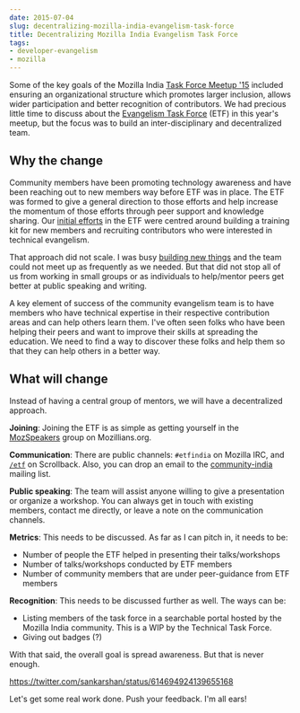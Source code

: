 ```yaml
---
date: 2015-07-04
slug: decentralizing-mozilla-india-evangelism-task-force
title: Decentralizing Mozilla India Evangelism Task Force
tags:
- developer-evangelism
- mozilla
---
```


Some of the key goals of the Mozilla India [Task Force Meetup '15](https://reps.mozilla.org/e/mozilla-india-task-force-meetup-2015/) included ensuring an organizational structure which promotes larger inclusion, allows wider participation and better recognition of contributors. We had precious little time to discuss about the [Evangelism Task Force](http://wiki.mozillaindia.org/Task_force/Evangelism) (ETF) in this year's meetup, but the focus was to build an inter-disciplinary and decentralized team.<!-- more -->

## Why the change

Community members have been promoting technology awareness and have been reaching out to new members way before ETF was in place. The ETF was formed to give a general direction to those efforts and help increase the momentum of those efforts through peer support and knowledge sharing. Our [initial efforts](http://wiki.mozillaindia.org/Task_force/Evangelism/Meetings) in the ETF were centred around building a training kit for new members and recruiting contributors who were interested in technical evangelism.

That approach did not scale. I was busy [building new things](http://applait.com) and the team could not meet up as frequently as we needed. But that did not stop all of us from working in small groups or as individuals to help/mentor peers get better at public speaking and writing.

A key element of success of the community evangelism team is to have members who have technical expertise in their respective contribution areas and can help others learn them. I've often seen folks who have been helping their peers and want to improve their skills at spreading the education. We need to find a way to discover these folks and help them so that they can help others in a better way.

## What will change

Instead of having a central group of mentors, we will have a decentralized approach.

**Joining**: Joining the ETF is as simple as getting yourself in the [MozSpeakers](https://mozillians.org/en-US/group/mozspeakers/) group on Mozillians.org.

**Communication**: There are public channels: `#etfindia` on Mozilla IRC, and [`/etf`](https://scrollback.io/etf) on Scrollback. Also, you can drop an email to the [community-india](https://lists.mozilla.org/listinfo/community-india) mailing list.

**Public speaking**: The team will assist anyone willing to give a presentation or organize a workshop. You can always get in touch with existing members, contact me directly, or leave a note on the communication channels.

**Metrics**: This needs to be discussed. As far as I can pitch in, it needs to be:

* Number of people the ETF helped in presenting their talks/workshops
* Number of talks/workshops conducted by ETF members
* Number of community members that are under peer-guidance from ETF members


**Recognition**: This needs to be discussed further as well. The ways can be:

* Listing members of the task force in a searchable portal hosted by the Mozilla India community. This is a WIP by the Technical Task Force.
* Giving out badges (?)


With that said, the overall goal is spread awareness. But that is never enough.

https://twitter.com/sankarshan/status/614694924139655168

Let's get some real work done. Push your feedback. I'm all ears!
